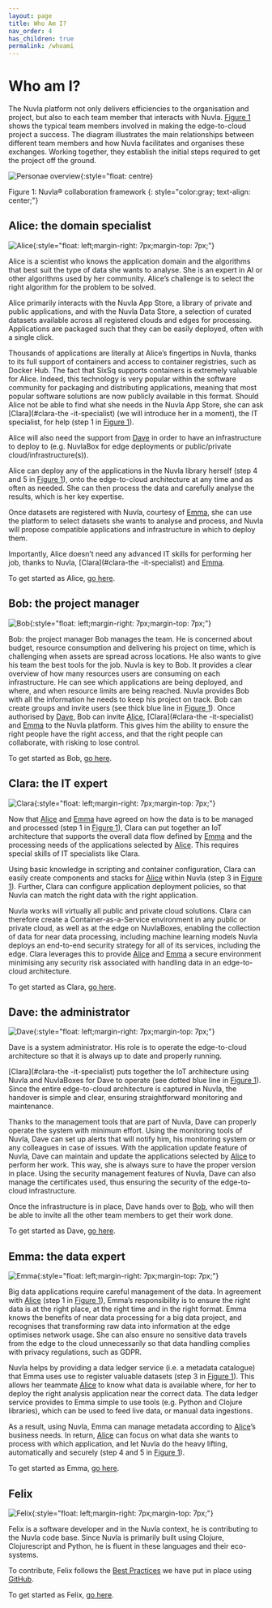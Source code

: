 ```yaml
---
layout: page
title: Who Am I?
nav_order: 4
has_children: true
permalink: /whoami
---
```


# Who am I?

The Nuvla platform not only delivers efficiencies to the organisation and project, but also to each team member that interacts with Nuvla. [Figure 1](#nuvla-collaboration-framework) shows the typical team members involved in making the edge-to-cloud project a success. The diagram illustrates the main relationships between different team members and how Nuvla facilitates and organises these exchanges. Working together, they establish the initial steps required to get the project off the ground.

<a name="nuvla-collaboration-framework"></a>![Personae overview](/docs/assets/personae.png){:style="float: centre}

Figure 1: Nuvla® collaboration framework
{: style="color:gray; text-align: center;"}

## Alice: the domain specialist

![Alice](/docs/assets/alice.png){:style="float: left;margin-right: 7px;margin-top: 7px;"}

Alice is a scientist who knows the application domain and the algorithms that best suit the type of data she wants to analyse. She is an expert in AI or other algorithms used by her community. Alice’s challenge is to select the right algorithm for the problem to be solved. 

Alice primarily interacts with the Nuvla App Store, a library of private and public applications, and with the Nuvla Data Store, a selection of curated datasets available across all registered clouds and edges for processing. Applications are packaged such that they can be easily deployed, often with a single click.

Thousands of applications are literally at Alice’s fingertips in Nuvla, thanks to its full support of containers and access to container registries, such as Docker Hub. The fact that SixSq supports containers is extremely valuable for Alice. Indeed, this technology is very popular within the software community for packaging and distributing applications, meaning that most popular software solutions are now publicly available in this format. Should Alice not be able to find what she needs in the Nuvla App Store, she can ask [Clara](#clara-the -it-specialist) (we will introduce her in a moment), the IT specialist, for help (step 1 in [Figure 1](#nuvla-collaboration-framework)).

Alice will also need the support from [Dave](#dave-the-operator) in order to have an infrastructure to deploy to (e.g. NuvlaBox for edge deployments or public/private cloud/infrastructure(s)).

Alice can deploy any of the applications in the Nuvla library herself (step 4 and 5 in [Figure 1](#nuvla-collaboration-framework)), onto the edge-to-cloud architecture at any time and as often as needed. She can then process the data and carefully analyse the results, which is her key expertise. 

Once datasets are registered with Nuvla, courtesy of [Emma](#emma-the-data-expert), she can use the platform to select datasets she wants to analyse and process, and Nuvla will propose compatible applications and infrastructure in which to deploy them.

Importantly, Alice doesn’t need any advanced IT skills for performing her job, thanks to Nuvla, [Clara](#clara-the -it-specialist) and [Emma](#emma-the-data-expert). 

To get started as Alice, [go here](alice).

## Bob: the project manager

![Bob](/docs/assets/bob.png){:style="float: left;margin-right: 7px;margin-top: 7px;"}

Bob: the project manager
Bob manages the team. He is concerned about budget, resource consumption and delivering his project on time, which is challenging when assets are spread across locations. He also wants to give his team the best tools for the job.
Nuvla is key to Bob. It provides a clear overview of how many resources users are consuming on each infrastructure. He can see which applications are being deployed, and where, and when resource limits are being reached. Nuvla provides Bob with all the information he needs to keep his project on track.
Bob can create groups and invite users (see thick blue line in [Figure 1](#nuvla-collaboration-framework)).  Once authorised by [Dave](#dave-the-operator), Bob can invite [Alice](#alice-the-domain-specialist), [Clara](#clara-the -it-specialist) and [Emma](#emma-the-data-expert) to the Nuvla platform. This gives him the ability to ensure the right people have the right access, and that the right people can collaborate, with risking to lose control.

To get started as Bob, [go here](bob).

## Clara: the IT expert

![Clara](/docs/assets/clara.png){:style="float: left;margin-right: 7px;margin-top: 7px;"}

Now that [Alice](#alice-the-domain-specialist) and [Emma](#emma-the-data-expert) have agreed on how the data is to be managed and processed (step 1 in [Figure 1](#nuvla-collaboration-framework)), Clara can put together an IoT architecture that supports the overall data flow defined by [Emma](#emma-the-data-expert) and the processing needs of the applications selected by [Alice](#alice-the-domain-specialist). This requires special skills of IT specialists like Clara. 

Using basic knowledge in scripting and container configuration, Clara can easily create components and stacks for [Alice](#alice-the-domain-specialist) within Nuvla (step 3 in [Figure 1](#nuvla-collaboration-framework)). Further, Clara can configure application deployment policies, so that Nuvla can match the right data with the right application.

Nuvla works will virtually all public and private cloud solutions. Clara can therefore create a Container-as-a-Service environment in any public or private cloud, as well as at the edge on NuvlaBoxes, enabling the collection of data for near data processing, including machine learning models
Nuvla deploys an end-to-end security strategy for all of its services, including the edge. Clara leverages this to provide [Alice](#alice-the-domain-specialist) and [Emma](#emma-the-data-expert) a secure environment minimising any security risk associated with handling data in an edge-to-cloud architecture.

To get started as Clara, [go here](clara).

## Dave: the administrator

![Dave](/docs/assets/dave.png){:style="float: left;margin-right: 7px;margin-top: 7px;"}

Dave is a system administrator. His role is to operate the edge-to-cloud architecture so that it is always up to date and properly running.

[Clara](#clara-the -it-specialist) puts together the IoT architecture using Nuvla and NuvlaBoxes for Dave to operate (see dotted blue line in [Figure 1](#nuvla-collaboration-framework)). Since the entire edge-to-cloud architecture is captured in Nuvla, the handover is simple and clear, ensuring straightforward monitoring and maintenance. 

Thanks to the management tools that are part of Nuvla, Dave can properly operate the system with minimum effort. Using the monitoring tools of Nuvla, Dave can set up alerts that will notify him, his monitoring system or any colleagues in case of issues. With the application update feature of Nuvla, Dave can maintain and update the applications selected by [Alice](#alice-the-domain-specialist) to perform her work. This way, she is always sure to have the proper version in place. Using the security management features of Nuvla, Dave can also manage the certificates used, thus ensuring the security of the edge-to-cloud infrastructure.

Once the infrastructure is in place, Dave hands over to [Bob](#bob-the-project-manager), who will then be able to invite all the other team members to get their work done.

To get started as Dave, [go here](dave).

## Emma: the data expert

![Emma](/docs/assets/emma.png){:style="float: left;margin-right: 7px;margin-top: 7px;"}

Big data applications require careful management of the data. In agreement with [Alice](#alice-the-domain-specialist) (step 1 in [Figure 1](#nuvla-collaboration-framework)), Emma’s responsibility is to ensure the right data is at the right place, at the right time and in the right format. Emma knows the benefits of near data processing for a big data project, and recognises that transforming raw data into information at the edge optimises network usage. She can also ensure no sensitive data travels from the edge to the cloud unnecessarily so that data handling complies with privacy regulations, such as GDPR. 

Nuvla helps by providing a data ledger service (i.e. a metadata catalogue) that Emma uses use to register valuable datasets (step 3 in [Figure 1](#nuvla-collaboration-framework)). This allows her teammate [Alice](#alice-the-domain-specialist) to know what data is available where, for her to deploy the right analysis application near the correct data. The data ledger service provides to Emma simple to use tools (e.g. Python and Clojure libraries), which can be used to feed live data, or manual data ingestions.

As a result, using Nuvla, Emma can manage metadata according to [Alice](#alice-the-domain-specialist)’s business needs. In return, [Alice](#alice-the-domain-specialist) can focus on what data she wants to process with which application, and let Nuvla do the heavy lifting, automatically and securely (step 4 and 5 in [Figure 1](#nuvla-collaboration-framework)). 

To get started as Emma, [go here](Emma).

## Felix

![Felix](/docs/assets/felix.png){:style="float: left;margin-right: 7px;margin-top: 7px;"}

Felix is a software developer and in the Nuvla context, he is contributing to the Nuvla code base. Since Nuvla is primarily built using Clojure, Clojurescript and Python, he is fluent in these languages and their eco-systems.

To contribute, Felix follows the [Best Practices](https://github.com/nuvla/nuvla/wiki/GitHub-Best-Practices) we have put in place using [GitHub](https://github.com/nuvla/nuvla).

To get started as Felix, [go here](felix).
